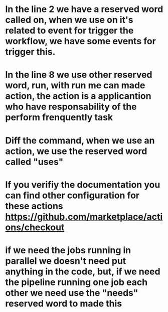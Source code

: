 # In the line 2 we have a reserved word called on, when we use on it's related to event for trigger the workflow, we have some events for trigger this.
# In the line 8 we use other reserved word, run, with run me can made action, the action is a applicantion who have responsability of the perform frenquently task
# Diff the command, when we use an action, we use the reserved word called "uses"
# If you verifiy the documentation you can find other configuration for these actions https://github.com/marketplace/actions/checkout
# if we need the jobs running in parallel we doesn't need put anything in the code, but, if we need the pipeline running one job each other we need use the "needs" reserved word to made this 